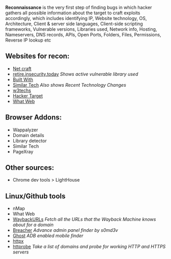 **Reconnaissance** is the very first step of finding bugs in which hacker gathers all possible information about the target to craft exploits accordingly, which includes identifying IP, Website technology, OS, Architecture, Client & server side languages, Client-side scripting frameworks, Vulnerable versions, Libraries used, Network info, Hosting, Nameservers, DNS records, APIs, Open Ports, Folders, Files, Permissions, Reverse IP lookup etc

## Websites for recon:
- [Net craft](https://www.netcraft.com/)
- [retire.insecurity.today](https://retire.insecurity.today) *Shows active vulnerable library used*
- [Built With](https://builtwith.com/)
- [Similar Tech](https://www.similartech.com) *Also shows Recent Technology Changes*
- [w3techs](https://w3techs.com)
- [Hacker Target](https://hackertarget.com/ip-tools/)
- [What Web](https://www.whatweb.net/)

## Browser Addons:
- Wappalyzer
- Domain details
- Library detector
- Similar Tech
- PageXray

## Other sources:
- Chrome dev tools > LightHouse

## Linux/Github tools
- nMap
- What Web
- [WaybackURLs](https://github.com/tomnomnom/waybackurls) *Fetch all the URLs that the Wayback Machine knows about for a domain*
- [Breacher](https://github.com/s0md3v/Breacher) *Advance admin panel finder by s0md3v*
- [Ghost](https://github.com/entynetproject/ghost) *ADB enabled mobile finder*
- [httpx](https://github.com/projectdiscovery/httpx)
- [httprobe](https://github.com/tomnomnom/httprobe) *Take a list of domains and probe for working HTTP and HTTPS servers*
